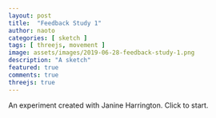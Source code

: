 ```yaml
---
layout: post
title:  "Feedback Study 1"
author: naoto
categories: [ sketch ]
tags: [ threejs, movement ]
image: assets/images/2019-06-28-feedback-study-1.png
description: "A sketch"
featured: true
comments: true
threejs: true
---
```


<div id = "p5sketch">
<!-- p5 instance will be created here -->
</div>
<video id="video" loop webkit-playsinline style="display:none">
</video>

An experiment created with Janine Harrington. Click to start.

<script id="fragShader" type="shader-code">
uniform vec2 res;//The width and height of our screen
uniform sampler2D bufferTexture;//Our input texture
uniform sampler2D videoTexture;
uniform float time;
void main() {
  vec2 st = gl_FragCoord.xy / res;
  vec2 uv = st - vec2(0.5);
  //uv *= 0.995;
  uv += vec2(0.5);

  vec4 sum = texture2D(bufferTexture, uv);
  vec4 src = texture2D(videoTexture, uv);
  sum.rgb = mix(sum.rbg, src.rgb, 0.01);
  gl_FragColor = sum;
  
}
</script>
<script>
var scene;
var camera;

var renderer;
var bufferScene;
var textureA;
var textureB;
var bufferMaterial;
var plane;
var bufferObject;
var finalMaterial;
var quad;
var video;
var videoTexture;

document.addEventListener('click', function (event) {
  if (navigator.mediaDevices && navigator.mediaDevices.getUserMedia) {
    var constraints = { video: { width: 1280, height: 720, facingMode: 'user' } };
    navigator.mediaDevices.getUserMedia(constraints).then(function (stream) {
      // apply the stream to the video element used in the texture
      video.srcObject = stream;
      video.play();
    }).catch(function (error) {
      console.error('Unable to access the camera/webcam.', error);
    });
  } else {
    console.error('MediaDevices interface not available.');
  }
});

function sceneSetup() {
  scene = new THREE.Scene();
  const rect = document.getElementById('p5sketch').getBoundingClientRect();
  var width = rect.width;//window.innerWidth;
  var height = rect.width * 0.75;//window.innerHeight;
  camera = new THREE.OrthographicCamera(width / - 2, width / 2, height / 2, height / - 2, 1, 1000);
  camera.position.z = 2;

  renderer = new THREE.WebGLRenderer();
  renderer.setSize(width, height);
  document.getElementById('p5sketch').appendChild(renderer.domElement);
}

function videoTextureSetup() {
  video = document.getElementById('video');
  videoTexture = new THREE.VideoTexture(video);

  videoTexture.minFilter = THREE.LinearFilter;
  videoTexture.magFilter = THREE.LinearFilter;
  videoTexture.format = THREE.RGBFormat;
}

function bufferTextureSetup() {
  //Create buffer scene
  bufferScene = new THREE.Scene();
  //Create 2 buffer textures
  textureA = new THREE.WebGLRenderTarget(window.innerWidth, window.innerHeight, { minFilter: THREE.LinearFilter, magFilter: THREE.NearestFilter });
  textureB = new THREE.WebGLRenderTarget(window.innerWidth, window.innerHeight, { minFilter: THREE.LinearFilter, magFilter: THREE.NearestFilter });
  textureA.minFilter = THREE.LinearFilter;
  textureA.magFilter = THREE.LinearFilter;
  textureB.minFilter = THREE.LinearFilter;
  textureB.magFilter = THREE.LinearFilter;
  //Pass textureA to shader
  bufferMaterial = new THREE.ShaderMaterial({
    uniforms: {
      bufferTexture: { type: "t", value: textureA.texture },
      res: { type: 'v2', value: new THREE.Vector2(window.innerWidth, window.innerHeight) },
      //Keeps the resolution
      videoTexture: { type: "t", value: videoTexture },
      time: { type: "f", value: Math.random() * Math.PI * 2 + Math.PI }
    },
    fragmentShader: document.getElementById('fragShader').innerHTML
  });
  plane = new THREE.PlaneBufferGeometry(window.innerWidth, window.innerHeight);
  bufferObject = new THREE.Mesh(plane, bufferMaterial);
  bufferScene.add(bufferObject);

  //Draw textureB to screen 
  finalMaterial = new THREE.MeshBasicMaterial({ map: textureB });
  quad = new THREE.Mesh(plane, finalMaterial);
  scene.add(quad);
}

function render() {

  requestAnimationFrame(render);

  //Draw to textureB
  renderer.render(bufferScene, camera, textureB, true);

  //Swap textureA and B
  var t = textureA;
  textureA = textureB;
  textureB = t;
  quad.material.map = textureB.texture;
  bufferMaterial.uniforms.bufferTexture.value = textureA.texture;

  //Update time
  bufferMaterial.uniforms.time.value += 0.01;

  //Finally, draw to the screen
  renderer.render(scene, camera);
}

//Initialize the Threejs scene
sceneSetup();
//Setup the frame buffer/texture we're going to be rendering to instead of the screen
videoTextureSetup();

bufferTextureSetup();

render();
</script>
